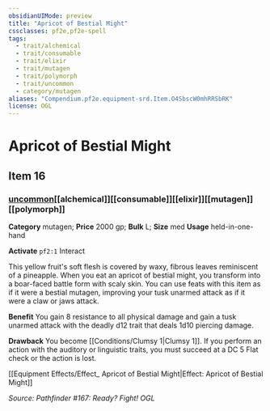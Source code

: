 ```yaml
---
obsidianUIMode: preview
title: "Apricot of Bestial Might"
cssclasses: pf2e,pf2e-spell
tags:
  - trait/alchemical
  - trait/consumable
  - trait/elixir
  - trait/mutagen
  - trait/polymorph
  - trait/uncommon
  - category/mutagen
aliases: "Compendium.pf2e.equipment-srd.Item.O4SbscW0mhRRSbRK"
license: OGL
---
```

# Apricot of Bestial Might
## Item 16
### [uncommon](uncommon "Uncommon Rarity Trait")[[alchemical]][[consumable]][[elixir]][[mutagen]][[polymorph]]

**Category** mutagen; 
**Price** 2000 gp; 
**Bulk** L; **Size** med
**Usage** held-in-one-hand

**Activate** `pf2:1` Interact

This yellow fruit's soft flesh is covered by waxy, fibrous leaves reminiscent of a pineapple. When you eat an apricot of bestial might, you transform into a boar-faced battle form with scaly skin. You can use feats with this item as if it were a bestial mutagen, improving your tusk unarmed attack as if it were a claw or jaws attack.

**Benefit** You gain 8 resistance to all physical damage and gain a tusk unarmed attack with the deadly d12 trait that deals 1d10 piercing damage.

**Drawback** You become [[Conditions/Clumsy 1|Clumsy 1]]. If you perform an action with the auditory or linguistic traits, you must succeed at a DC 5 Flat check or the action is lost.

[[Equipment Effects/Effect_ Apricot of Bestial Might|Effect: Apricot of Bestial Might]]

*Source: Pathfinder #167: Ready? Fight!*
*OGL*